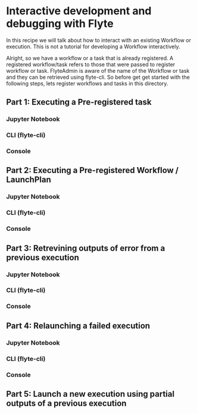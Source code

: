 # Interactive development and debugging with Flyte

In this recipe we will talk about how to interact with an existing Workflow or execution. This is not a tutorial for developing a Workflow interactively.

Alright, so we have a workflow or a task that is already registered. A registered workflow/task refers to those that were passed to register workflow or task. FlyteAdmin is aware of the name of the
Workflow or task and they can be retrieved using flyte-cli. So before get get started with the following steps, lets register workflows and tasks in this directory.

## Part 1: Executing a Pre-registered task

### Jupyter Notebook

### CLI (flyte-cli)

### Console

## Part 2:  Executing a Pre-registered Workflow / LaunchPlan

### Jupyter Notebook

### CLI (flyte-cli)

### Console

## Part 3: Retrevining outputs of error from a previous execution

### Jupyter Notebook

### CLI (flyte-cli)

### Console

## Part 4: Relaunching a failed execution

### Jupyter Notebook

### CLI (flyte-cli)

### Console

## Part 5: Launch a new execution using partial outputs of a previous execution
